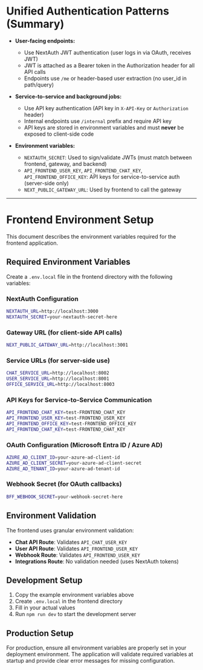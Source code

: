 # Unified Authentication Patterns (Summary)

- **User-facing endpoints:**
  - Use NextAuth JWT authentication (user logs in via OAuth, receives JWT)
  - JWT is attached as a Bearer token in the Authorization header for all API calls
  - Endpoints use `/me` or header-based user extraction (no user_id in path/query)

- **Service-to-service and background jobs:**
  - Use API key authentication (API key in `X-API-Key` or `Authorization` header)
  - Internal endpoints use `/internal` prefix and require API key
  - API keys are stored in environment variables and must **never** be exposed to client-side code

- **Environment variables:**
  - `NEXTAUTH_SECRET`: Used to sign/validate JWTs (must match between frontend, gateway, and backend)
  - `API_FRONTEND_USER_KEY`, `API_FRONTEND_CHAT_KEY`, `API_FRONTEND_OFFICE_KEY`: API keys for service-to-service auth (server-side only)
  - `NEXT_PUBLIC_GATEWAY_URL`: Used by frontend to call the gateway

---

# Frontend Environment Setup

This document describes the environment variables required for the frontend application.

## Required Environment Variables

Create a `.env.local` file in the frontend directory with the following variables:

### NextAuth Configuration
```bash
NEXTAUTH_URL=http://localhost:3000
NEXTAUTH_SECRET=your-nextauth-secret-here
```

### Gateway URL (for client-side API calls)
```bash
NEXT_PUBLIC_GATEWAY_URL=http://localhost:3001
```

### Service URLs (for server-side use)
```bash
CHAT_SERVICE_URL=http://localhost:8002
USER_SERVICE_URL=http://localhost:8001
OFFICE_SERVICE_URL=http://localhost:8003
```

### API Keys for Service-to-Service Communication
```bash
API_FRONTEND_CHAT_KEY=test-FRONTEND_CHAT_KEY
API_FRONTEND_USER_KEY=test-FRONTEND_USER_KEY
API_FRONTEND_OFFICE_KEY=test-FRONTEND_OFFICE_KEY
API_FRONTEND_CHAT_KEY=test-FRONTEND_CHAT_KEY
```

### OAuth Configuration (Microsoft Entra ID / Azure AD)
```bash
AZURE_AD_CLIENT_ID=your-azure-ad-client-id
AZURE_AD_CLIENT_SECRET=your-azure-ad-client-secret
AZURE_AD_TENANT_ID=your-azure-ad-tenant-id
```

### Webhook Secret (for OAuth callbacks)
```bash
BFF_WEBHOOK_SECRET=your-webhook-secret-here
```

## Environment Validation

The frontend uses granular environment validation:

- **Chat API Route**: Validates `API_CHAT_USER_KEY`
- **User API Route**: Validates `API_FRONTEND_USER_KEY`
- **Webhook Route**: Validates `API_FRONTEND_USER_KEY`
- **Integrations Route**: No validation needed (uses NextAuth tokens)

## Development Setup

1. Copy the example environment variables above
2. Create `.env.local` in the frontend directory
3. Fill in your actual values
4. Run `npm run dev` to start the development server

## Production Setup

For production, ensure all environment variables are properly set in your deployment environment. The application will validate required variables at startup and provide clear error messages for missing configuration. 